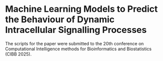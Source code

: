 # Machine Learning Models to Predict the Behaviour of Dynamic Intracellular Signalling Processes

The scripts for the paper were submitted to the 20th conference on Computational Intelligence methods for Bioinformatics and Biostatistics (CIBB 2025).



 

